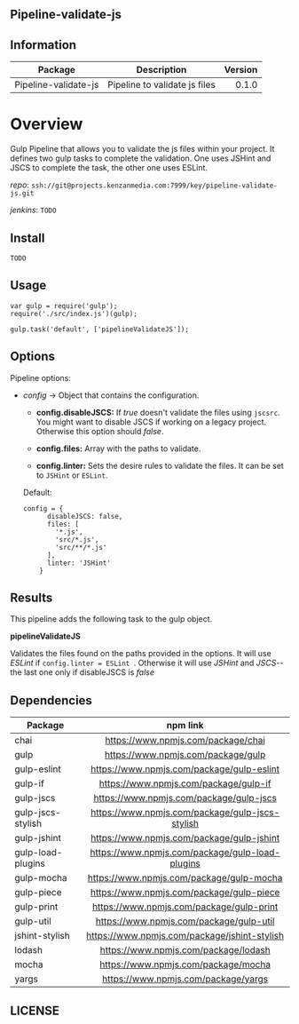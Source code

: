 ## Pipeline-validate-js


## Information

| Package       | Description   | Version|
| ------------- |:-------------:| -----:|
| Pipeline-validate-js| Pipeline to validate js files | 0.1.0 |

# Overview

Gulp Pipeline that allows you to validate the js files within your project. It defines two gulp tasks to complete the validation. One uses JSHint and JSCS to complete the task, the other one uses ESLint.

_repo_: ``ssh://git@projects.kenzanmedia.com:7999/key/pipeline-validate-js.git``

_jenkins_: ``TODO``

## Install
`` TODO ``

## Usage
```
var gulp = require('gulp');
require('./src/index.js')(gulp);

gulp.task('default', ['pipelineValidateJS']);
```

## Options

Pipeline options:
* _config_ -> Object that contains the configuration.

    + __config.disableJSCS:__ If _true_ doesn't validate the files using ``jscsrc``. You might want to disable JSCS if working on a legacy project. Otherwise this option should _false_.

    + __config.files:__ Array with the paths to validate.

    + __config.linter:__ Sets the desire rules to validate the files. It can be set to ``JSHint`` or ``ESLint``.


  Default:
  ```
  config = {
        disableJSCS: false,
        files: [
          '*.js',
          'src/*.js',
          'src/**/*.js'
        ],
        linter: 'JSHint'  
      }
  ```  

## Results

This pipeline adds the following task to the gulp object.

__pipelineValidateJS__

Validates the files found on the paths provided in the options. It will use _ESLint_ if ```config.linter = ESLint ```. Otherwise it will use _JSHint_ and _JSCS_-- the last one only if disableJSCS is _false_


## Dependencies

| Package       | npm link   |
| ------------- |:-------------:|
|chai| https://www.npmjs.com/package/chai |
|gulp| https://www.npmjs.com/package/gulp |
|gulp-eslint| https://www.npmjs.com/package/gulp-eslint |
|gulp-if| https://www.npmjs.com/package/gulp-if |
|gulp-jscs| https://www.npmjs.com/package/gulp-jscs |
|gulp-jscs-stylish| https://www.npmjs.com/package/gulp-jscs-stylish |
|gulp-jshint| https://www.npmjs.com/package/gulp-jshint |
|gulp-load-plugins| https://www.npmjs.com/package/gulp-load-plugins |
|gulp-mocha| https://www.npmjs.com/package/gulp-mocha
|gulp-piece| https://www.npmjs.com/package/gulp-piece |
|gulp-print| https://www.npmjs.com/package/gulp-print |
|gulp-util| https://www.npmjs.com/package/gulp-util |
|jshint-stylish| https://www.npmjs.com/package/jshint-stylish |
|lodash| https://www.npmjs.com/package/lodash |
|mocha| https://www.npmjs.com/package/mocha |
|yargs| https://www.npmjs.com/package/yargs |

## LICENSE

